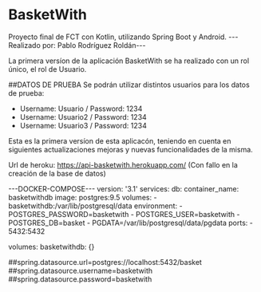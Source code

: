 # BasketWith
Proyecto final de FCT con Kotlin, utilizando Spring Boot y Android.
---Realizado por: Pablo Rodríguez Roldán---

La primera versíon de la aplicación BasketWith se ha realizado
con un rol único, el rol de Usuario.

##DATOS DE PRUEBA 
Se podrán utilizar distintos usuarios para los datos de prueba:
  - Username: Usuario / Password: 1234
  - Username: Usuario2 / Password: 1234
  - Username: Usuario3 / Password: 1234



Esta es la primera versíon de esta aplicacón, teniendo en cuenta en siguientes actualizaciones
mejoras y nuevas funcionalidades de la misma.

Url de heroku: https://api-basketwith.herokuapp.com/ (Con fallo en la creación de la base de datos)

---DOCKER-COMPOSE---
version: '3.1'
services:
  db:
    container_name: basketwithdb
    image: postgres:9.5
    volumes:
        - basketwithdb:/var/lib/postgresql/data
    environment:
        - POSTGRES_PASSWORD=basketwith
        - POSTGRES_USER=basketwith
        - POSTGRES_DB=basket
        - PGDATA=/var/lib/postgresql/data/pgdata
    ports:
        - 5432:5432

volumes:
  basketwithdb: {}
   
##spring.datasource.url=postgres://localhost:5432/basket
##spring.datasource.username=basketwith
##spring.datasource.password=basketwith

